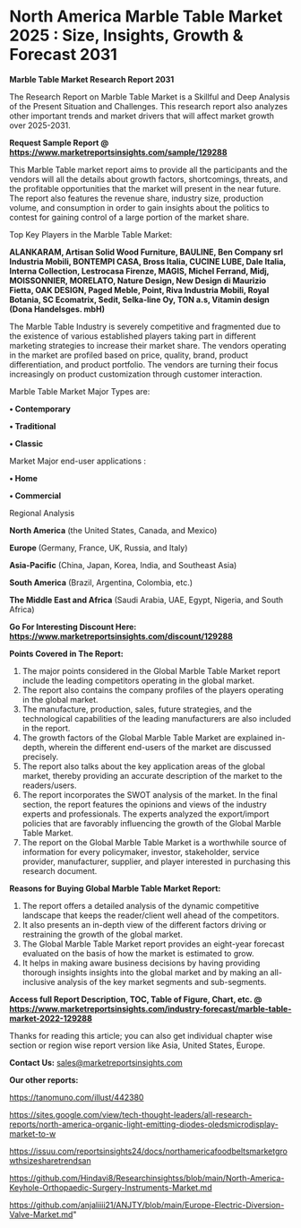 # North America Marble Table Market 2025 : Size, Insights, Growth & Forecast 2031

<strong>Marble Table Market Research Report 2031</strong>

The Research Report on Marble Table Market is a Skillful and Deep Analysis of the Present Situation and Challenges. This research report also analyzes other important trends and market drivers that will affect market growth over 2025-2031.

<strong>Request Sample Report @ <a href=https://www.marketreportsinsights.com/sample/129288>https://www.marketreportsinsights.com/sample/129288</a></strong>

This Marble Table market report aims to provide all the participants and the vendors will all the details about growth factors, shortcomings, threats, and the profitable opportunities that the market will present in the near future. The report also features the revenue share, industry size, production volume, and consumption in order to gain insights about the politics to contest for gaining control of a large portion of the market share.

Top Key Players in the Marble Table Market:

<strong>ALANKARAM, Artisan Solid Wood Furniture, BAULINE, Ben Company srl Industria Mobili, BONTEMPI CASA, Bross Italia, CUCINE LUBE, Dale Italia, Interna Collection, Lestrocasa Firenze, MAGIS, Michel Ferrand, Midj, MOISSONNIER, MORELATO, Nature Design, New Design di Maurizio Fietta, OAK DESIGN, Paged Meble, Point, Riva Industria Mobili, Royal Botania, SC Ecomatrix, Sedit, Selka-line Oy, TON a.s, Vitamin design (Dona Handelsges. mbH)</strong>

The Marble Table Industry is severely competitive and fragmented due to the existence of various established players taking part in different marketing strategies to increase their market share. The vendors operating in the market are profiled based on price, quality, brand, product differentiation, and product portfolio. The vendors are turning their focus increasingly on product customization through customer interaction.

Marble Table Market Major Types are:

<strong>• Contemporary

• Traditional

• Classic</strong>

Market Major end-user applications :

<strong>• Home

• Commercial</strong>

Regional Analysis

</u><strong><b>North America</b></strong> (the United States, Canada, and Mexico)

<strong><b>Europe </b></strong>(Germany, France, UK, Russia, and Italy)

<strong><b>Asia-Pacific</b></strong> (China, Japan, Korea, India, and Southeast Asia)

<strong><b>South America</b></strong> (Brazil, Argentina, Colombia, etc.)

<strong><b>The Middle East and Africa</b></strong> (Saudi Arabia, UAE, Egypt, Nigeria, and South Africa)

<strong>Go For Interesting Discount Here: <a href=https://www.marketreportsinsights.com/discount/129288>https://www.marketreportsinsights.com/discount/129288</a></strong>

<strong>Points Covered in The Report:</strong>
<ol>
  <li>The major points considered in the Global Marble Table Market report include the leading competitors operating in the global market.</li>
  <li>The report also contains the company profiles of the players operating in the global market.</li>
  <li>The manufacture, production, sales, future strategies, and the technological capabilities of the leading manufacturers are also included in the report.</li>
  <li>The growth factors of the Global Marble Table Market are explained in-depth, wherein the different end-users of the market are discussed precisely.</li>
  <li>The report also talks about the key application areas of the global market, thereby providing an accurate description of the market to the readers/users.</li>
  <li>The report incorporates the SWOT analysis of the market. In the final section, the report features the opinions and views of the industry experts and professionals. The experts analyzed the export/import policies that are favorably influencing the growth of the Global Marble Table Market.</li>
  <li>The report on the Global Marble Table Market is a worthwhile source of information for every policymaker, investor, stakeholder, service provider, manufacturer, supplier, and player interested in purchasing this research document.</li>
</ol>
<strong>Reasons for Buying Global Marble Table Market Report:</strong>

<ol>
  <li>The report offers a detailed analysis of the dynamic competitive landscape that keeps the reader/client well ahead of the competitors.</li>
  <li>It also presents an in-depth view of the different factors driving or restraining the growth of the global market.</li>
  <li>The Global Marble Table Market report provides an eight-year forecast evaluated on the basis of how the market is estimated to grow.</li>
  <li>It helps in making aware business decisions by having providing thorough insights insights into the global market and by making an all-inclusive analysis of the key market segments and sub-segments.</li>
</ol>
<strong>Access full Report Description, TOC, Table of Figure, Chart, etc. @ <a href=https://www.marketreportsinsights.com/industry-forecast/marble-table-market-2022-129288>https://www.marketreportsinsights.com/industry-forecast/marble-table-market-2022-129288</a></strong>


Thanks for reading this article; you can also get individual chapter wise section or region wise report version like Asia, United States, Europe.

<strong>Contact Us:</strong>
sales@marketreportsinsights.com

<strong>Our other reports:</strong>

<a href=https://tanomuno.com/illust/442380>https://tanomuno.com/illust/442380</a>

<a href=https://sites.google.com/view/tech-thought-leaders/all-research-reports/north-america-organic-light-emitting-diodes-oledsmicrodisplay-market-to-w>https://sites.google.com/view/tech-thought-leaders/all-research-reports/north-america-organic-light-emitting-diodes-oledsmicrodisplay-market-to-w</a>

<a href=https://issuu.com/reportsinsights24/docs/northamericafoodbeltsmarketgrowthsizesharetrendsan>https://issuu.com/reportsinsights24/docs/northamericafoodbeltsmarketgrowthsizesharetrendsan</a>

<a href=https://github.com/Hindavi8/Researchinsightss/blob/main/North-America-Keyhole-Orthopaedic-Surgery-Instruments-Market.md>https://github.com/Hindavi8/Researchinsightss/blob/main/North-America-Keyhole-Orthopaedic-Surgery-Instruments-Market.md</a>

<a href=https://github.com/anjaliiii21/ANJTY/blob/main/Europe-Electric-Diversion-Valve-Market.md>https://github.com/anjaliiii21/ANJTY/blob/main/Europe-Electric-Diversion-Valve-Market.md</a>"
